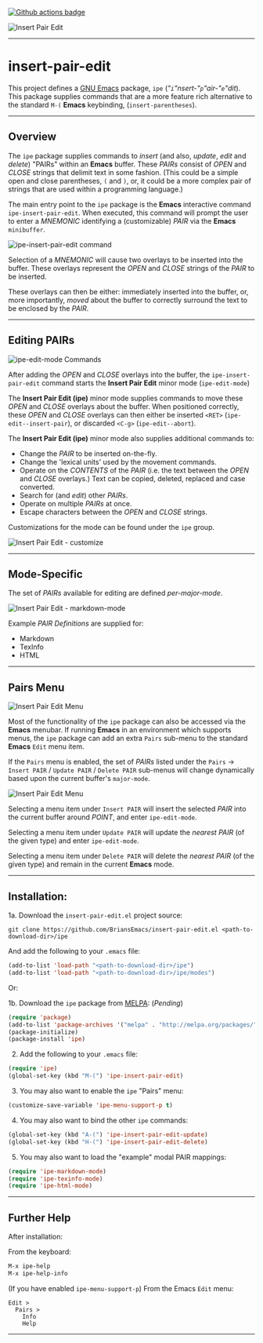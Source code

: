 [![Github actions badge][github-actions-badge]][github-actions-link]

  [github-actions-badge]: https://github.com/BriansEmacs/insert-pair-edit.el/actions/workflows/melpazoid.yml/badge.svg
  [github-actions-link]: https://github.com/BriansEmacs/insert-pair-edit.el/actions/workflows/melpazoid.yml

![Insert Pair Edit](doc/insert-pair-edit.gif)

----------------------------------------------------------------------
# insert-pair-edit


This project defines a [GNU Emacs](https://www.gnu.org/software/emacs/) 
package, `ipe` (_"`i`"nsert-"`p`"air-"`e`"dit_).  This package supplies
commands that are a more feature rich alternative to the standard `M-(`
**Emacs** keybinding, (`insert-parentheses`).

----------------------------------------------------------------------
## Overview

The `ipe` package supplies commands to _insert_ (and also, _update_,
_edit_ and _delete_) "PAIRs" within an **Emacs** buffer.  These
_PAIRs_ consist of _OPEN_ and _CLOSE_ strings that delimit text in
some fashion.  (This could be a simple open and close parentheses, `(`
and `)`, or, it could be a more complex pair of strings that are used
within a programming language.)

The main entry point to the `ipe` package is the **Emacs** interactive
command `ipe-insert-pair-edit`.  When executed, this command will
prompt the user to enter a _MNEMONIC_ identifying a (customizable)
_PAIR_ via the **Emacs** `minibuffer`.

![ipe-insert-pair-edit command](doc/insert-pair-edit-minibuffer.png)

Selection of a _MNEMONIC_ will cause two overlays to be inserted into
the buffer.  These overlays represent the _OPEN_ and _CLOSE_ strings
of the _PAIR_ to be inserted.

These overlays can then be either: immediately inserted into the
buffer, or, more importantly, _moved_ about the buffer to correctly
surround the text to be enclosed by the _PAIR_.

----------------------------------------------------------------------
## Editing PAIRs

![ipe-edit-mode Commands](doc/ipe-edit-mode-menu.png)

After adding the _OPEN_ and _CLOSE_ overlays into the buffer, the
`ipe-insert-pair-edit` command starts the **Insert Pair Edit**
minor mode (`ipe-edit-mode`)

The **Insert Pair Edit (ipe)** minor mode supplies commands to
move these _OPEN_ and _CLOSE_ overlays about the buffer.  When
positioned correctly, these _OPEN_ and _CLOSE_ overlays can then
either be inserted `<RET>` (`ipe-edit--insert-pair`), or discarded
`<C-g>` (`ipe-edit--abort`).

The **Insert Pair Edit (ipe)** minor mode also supplies additional
commands to:

* Change the _PAIR_ to be inserted on-the-fly.
* Change the 'lexical units' used by the movement commands.
* Operate on the _CONTENTS_ of the _PAIR_ (i.e. the text between the
  _OPEN_ and _CLOSE_ overlays.)  Text can be copied, deleted, replaced
  and case converted.
* Search for (and _edit_) other _PAIRs_.
* Operate on multiple _PAIRs_ at once.
* Escape characters between the _OPEN_ and _CLOSE_ strings.

Customizations for the mode can be found under the `ipe` group.

![Insert Pair Edit - customize](doc/insert-pair-edit-customize.png)

-------------------------------------------------------------------
## Mode-Specific

The set of _PAIRs_ available for editing are defined _per-major-mode_.

![Insert Pair Edit - markdown-mode](doc/insert-pair-edit-markdown-mode.gif)

Example _PAIR Definitions_ are supplied for:

* Markdown
* TexInfo
* HTML

-------------------------------------------------------------------
## Pairs Menu

![Insert Pair Edit Menu](doc/insert-pair-edit-menu.png)

Most of the functionality of the `ipe` package can also be accessed
via the **Emacs** menubar.  If running **Emacs** in an environment
which supports menus, the `ipe` package can add an extra `Pairs`
sub-menu to the standard **Emacs** `Edit` menu item.

If the `Pairs` menu is enabled, the set of _PAIRs_ listed under the
`Pairs` -> `Insert PAIR` / `Update PAIR` / `Delete PAIR` sub-menus
will change dynamically based upon the current buffer's `major-mode`.

![Insert Pair Edit Menu](doc/insert-pair-edit-mode-menu.png)

Selecting a menu item under `Insert PAIR` will insert the selected
_PAIR_ into the current buffer around _POINT_, and enter
`ipe-edit-mode`.

Selecting a menu item under `Update PAIR` will update the _nearest_
_PAIR_ (of the given type) and enter `ipe-edit-mode`.

Selecting a menu item under `Delete PAIR` will delete the _nearest_
_PAIR_ (of the given type) and remain in the current **Emacs** mode.

----------------------------------------------------------------------
## Installation:

1a. Download the `insert-pair-edit.el` project source:

```
git clone https://github.com/BriansEmacs/insert-pair-edit.el <path-to-download-dir>/ipe
```

And add the following to your `.emacs` file:

```lisp
(add-to-list 'load-path "<path-to-download-dir>/ipe")
(add-to-list 'load-path "<path-to-download-dir>/ipe/modes")
```

Or:

1b. Download the `ipe` package from [MELPA](https://melpa.org): (_Pending_)

```lisp
(require 'package)
(add-to-list 'package-archives '("melpa" . "http://melpa.org/packages/"))
(package-initialize)
(package-install 'ipe)
```

2. Add the following to your `.emacs` file:

```lisp
(require 'ipe)
(global-set-key (kbd "M-(") 'ipe-insert-pair-edit)
```

3. You may also want to enable the `ipe` "Pairs" menu:

```lisp
(customize-save-variable 'ipe-menu-support-p t)
```

4. You may also want to bind the other `ipe` commands:

```lisp
(global-set-key (kbd "A-(") 'ipe-insert-pair-edit-update)
(global-set-key (kbd "H-(") 'ipe-insert-pair-edit-delete)
```

5. You may also want to load the "example" modal PAIR mappings:

```lisp
(require 'ipe-markdown-mode)
(require 'ipe-texinfo-mode)
(require 'ipe-html-mode)
```

----------------------------------------------------------------------
## Further Help

After installation: 

From the keyboard:

```lisp
M-x ipe-help
M-x ipe-help-info
```

(If you have enabled `ipe-menu-support-p`) From the Emacs `Edit` menu:

```
Edit >
  Pairs >
    Info
    Help
```

----------------------------------------------------------------------
